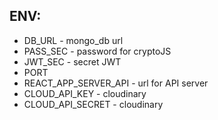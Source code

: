 ## ENV:

* DB_URL - mongo_db url
* PASS_SEC - password for cryptoJS
* JWT_SEC - secret JWT
* PORT
* REACT_APP_SERVER_API - url for API server
* CLOUD_API_KEY - cloudinary
* CLOUD_API_SECRET - cloudinary
